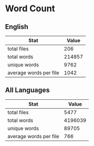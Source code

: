 # Word Count

## English

Stat | Value
---- | -----
total files | 206
total words | 214857
unique words | 9762
average words per file | 1042

## All Languages

Stat | Value
---- | -----
total files | 5477
total words | 4196039
unique words | 89705
average words per file | 766
